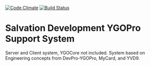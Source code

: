 [![Code Climate](https://codeclimate.com/github/SalvationDevelopment/YGOPro-Support-System.png)](https://codeclimate.com/github/SalvationDevelopment/YGOPro-Support-System)
[![Build Status](https://travis-ci.org/SalvationDevelopment/YGOPro-Support-System.svg?branch=master)](https://travis-ci.org/SalvationDevelopment/YGOPro-Support-System)

Salvation Development YGOPro Support System
===

Server and Client system, YGOCore not included. System based on Engineering concepts from DevPro-YGOPro, MyCard, and YVD9.

